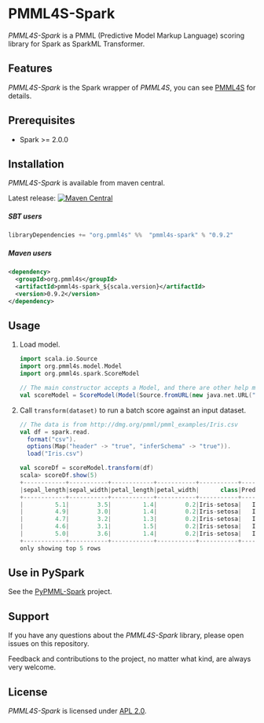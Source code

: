# PMML4S-Spark
_PMML4S-Spark_ is a PMML (Predictive Model Markup Language) scoring library for Spark as SparkML Transformer.

## Features
_PMML4S-Spark_ is the Spark wrapper of _PMML4S_, you can see [PMML4S](https://github.com/autodeployai/pmml4s) for details.

## Prerequisites
 - Spark >= 2.0.0

## Installation
_PMML4S-Spark_ is available from maven central.

Latest release: [![Maven Central](https://maven-badges.herokuapp.com/maven-central/org.pmml4s/pmml4s-spark_2.12/badge.svg)](https://maven-badges.herokuapp.com/maven-central/org.pmml4s/pmml4s-spark_2.12)

##### SBT users
```scala
libraryDependencies += "org.pmml4s" %%  "pmml4s-spark" % "0.9.2"
```

##### Maven users
```xml
<dependency>
  <groupId>org.pmml4s</groupId>
  <artifactId>pmml4s-spark_${scala.version}</artifactId>
  <version>0.9.2</version>
</dependency>
```

## Usage
1. Load model.

    ```scala
    import scala.io.Source
    import org.pmml4s.model.Model
    import org.pmml4s.spark.ScoreModel

    // The main constructor accepts a Model, and there are other help methods accept different sources.
    val scoreModel = ScoreModel(Model(Source.fromURL(new java.net.URL("http://dmg.org/pmml/pmml_examples/KNIME_PMML_4.1_Examples/single_iris_dectree.xml"))))
    ```

2. Call `transform(dataset)` to run a batch score against an input dataset.

    ```scala
    // The data is from http://dmg.org/pmml/pmml_examples/Iris.csv
    val df = spark.read.
      format("csv").
      options(Map("header" -> "true", "inferSchema" -> "true")).
      load("Iris.csv")
 
    val scoreDf = scoreModel.transform(df)
    scala> scoreDf.show(5)
    +------------+-----------+------------+-----------+-----------+--------------+-----------+-----------------------+---------------------------+--------------------------+-------+
    |sepal_length|sepal_width|petal_length|petal_width|      class|PredictedValue|Probability|Probability_Iris-setosa|Probability_Iris-versicolor|Probability_Iris-virginica|Node_ID|
    +------------+-----------+------------+-----------+-----------+--------------+-----------+-----------------------+---------------------------+--------------------------+-------+
    |         5.1|        3.5|         1.4|        0.2|Iris-setosa|   Iris-setosa|        1.0|                    1.0|                        0.0|                       0.0|      1|
    |         4.9|        3.0|         1.4|        0.2|Iris-setosa|   Iris-setosa|        1.0|                    1.0|                        0.0|                       0.0|      1|
    |         4.7|        3.2|         1.3|        0.2|Iris-setosa|   Iris-setosa|        1.0|                    1.0|                        0.0|                       0.0|      1|
    |         4.6|        3.1|         1.5|        0.2|Iris-setosa|   Iris-setosa|        1.0|                    1.0|                        0.0|                       0.0|      1|
    |         5.0|        3.6|         1.4|        0.2|Iris-setosa|   Iris-setosa|        1.0|                    1.0|                        0.0|                       0.0|      1|
    +------------+-----------+------------+-----------+-----------+--------------+-----------+-----------------------+---------------------------+--------------------------+-------+
    only showing top 5 rows
    ```

## Use in PySpark
See the [PyPMML-Spark](https://github.com/autodeployai/pypmml-spark) project.

## Support
If you have any questions about the _PMML4S-Spark_ library, please open issues on this repository.

Feedback and contributions to the project, no matter what kind, are always very welcome. 

## License
_PMML4S-Spark_ is licensed under [APL 2.0](http://www.apache.org/licenses/LICENSE-2.0).
